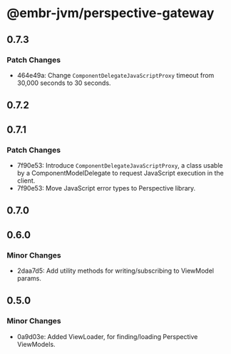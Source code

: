 # @embr-jvm/perspective-gateway

## 0.7.3

### Patch Changes

- 464e49a: Change `ComponentDelegateJavaScriptProxy` timeout from 30,000 seconds to 30 seconds.

## 0.7.2

## 0.7.1

### Patch Changes

- 7f90e53: Introduce `ComponentDelegateJavaScriptProxy`, a class usable by a ComponentModelDelegate to request JavaScript execution in the client.
- 7f90e53: Move JavaScript error types to Perspective library.

## 0.7.0

## 0.6.0

### Minor Changes

- 2daa7d5: Add utility methods for writing/subscribing to ViewModel params.

## 0.5.0

### Minor Changes

- 0a9d03e: Added ViewLoader, for finding/loading Perspective ViewModels.

